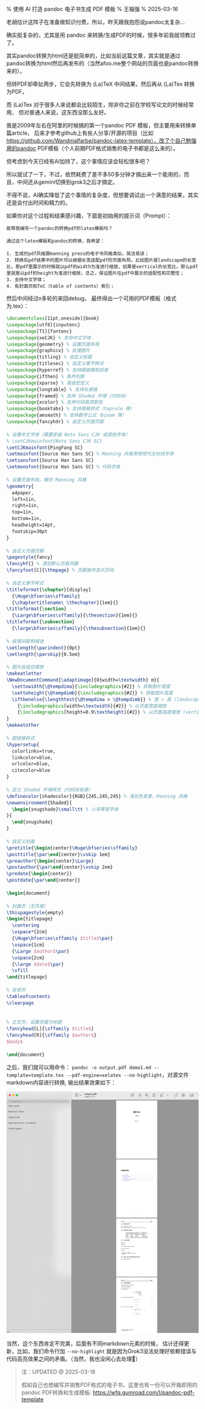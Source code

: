 % 使用 AI 打造 pandoc 电子书生成 PDF 模板
% 王福强
% 2025-03-16

老胡估计这阵子在准备做知识付费，所以，昨天跟我抱怨说pandoc太复杂...

确实挺复杂的，尤其是用 pandoc 来转换/生成PDF的时候，很多年前我就领教过了。

其实pandoc转换为html还是挺简单的，比如当前这篇文章，其实就是通过pandoc转换为html然后再发布的（当然afoo.me整个网站的页面也是pandoc转换来的）。

但转PDF却牵扯两步，它会先转换为 (La)TeX 中间结果，然后再从 (La)Tex 转换为PDF。

而 (La)Tex 对于很多人来说都会比较陌生，除非你之前在学校写论文的时候经常用， 但对普通人来说，这东西没那么友好。

我是2009年左右在阿里的时候搞的第一个pandoc PDF 模板，但主要用来转换单篇article， 后来才参考github上有些人分享/开源的项目（比如 https://github.com/Wandmalfarbe/pandoc-latex-template），改了个自己勉强用的pandoc PDF模板（个人前期PDF格式销售的电子书都是这么来的）。 

但考虑到今天已经有AI加持了，这个事情应该会轻松很多吧？ 

所以就试了一下，不过，依然耗费了差不多50多分钟才搞出来一个能用的，而且，中间还从gemini切换到grok3之后才搞定。

不得不说，AI确实降低了这个事情的复杂度，但想要调试出一个满意的结果，其实还是会付出时间和精力的。

如果你对这个过程和结果感兴趣，下面是初始用的提示词（Prompt）：

```
能帮我编写一个pandoc的转换pdf的latex模板吗？

通过这个latex模板和pandoc的转换，我希望：

1. 生成的pdf风格跟manning press的电子书风格类似，简洁易读；
2. 转换后pdf结果中的图片可以根据长宽适配pdf的页面布局，比如图片是landscape的长宽比，那pdf里展示的时候就以pdf的width为准进行缩放，如果是vertical的长宽比，那么pdf里就是以pdf的height为准进行缩放，总之，保证图片在pdf中展示的适配性和完整性；
3. 支持中文字体；
4. 有封面页和ToC（table of contents）索引；
```

然后中间经过n多轮的来回debug， 最终得出一个可用的PDF模板（格式为.tex）：

```tex
\documentclass[11pt,oneside]{book}
\usepackage[utf8]{inputenc}
\usepackage[T1]{fontenc}
\usepackage{xeCJK} % 支持中文字体
\usepackage{geometry} % 设置页面布局
\usepackage{graphicx} % 处理图片
\usepackage{titling} % 自定义标题
\usepackage{titlesec} % 自定义章节样式
\usepackage{hyperref} % 支持超链接和目录
\usepackage{ifthen} % 条件判断
\usepackage{xparse} % 高级宏定义
\usepackage{longtable} % 支持长表格
\usepackage{framed} % 支持 Shaded 环境（代码块）
\usepackage{xcolor} % 支持代码高亮颜色
\usepackage{booktabs} % 支持表格样式（toprule 等）
\usepackage{amsmath} % 支持数学公式（binom 等）
\usepackage{fancyhdr} % 自定义页眉页脚

% 设置中文字体（需要安装 Noto Sans CJK 或其他字体）
% \setCJKmainfont{Noto Sans CJK SC}
\setCJKmainfont{PingFang SC}
\setmainfont{Source Han Sans SC} % Manning 风格常用现代无衬线字体
\setsansfont{Source Han Sans SC}
\setmonofont{Source Han Sans SC} % 代码字体

% 设置页面布局，模仿 Manning 风格
\geometry{
  a4paper,
  left=1in,
  right=1in,
  top=1in,
  bottom=1in,
  headheight=14pt,
  footskip=30pt
}

% 自定义页眉页脚
\pagestyle{fancy}
\fancyhf{} % 清空默认页眉页脚
\fancyfoot[C]{\thepage} % 页脚居中显示页码

% 自定义章节样式
\titleformat{\chapter}[display]
  {\Huge\bfseries\sffamily}
  {\chaptertitlename\ \thechapter}{1em}{}
\titleformat{\section}
  {\Large\bfseries\sffamily}{\thesection}{1em}{}
\titleformat{\subsection}
  {\large\bfseries\sffamily}{\thesubsection}{1em}{}

% 段落间距和缩进
\setlength{\parindent}{0pt}
\setlength{\parskip}{0.5em}

% 图片自适应缩放
\makeatletter
\NewDocumentCommand{\adaptimage}{O{width=\textwidth} m}{
  \settowidth{\@tempdima}{\includegraphics{#2}} % 获取图片宽度
  \settoheight{\@tempdimb}{\includegraphics{#2}} % 获取图片高度
  \ifthenelse{\lengthtest{\@tempdima > \@tempdimb}} % 宽 > 高 (landscape)
    {\includegraphics[width=\textwidth]{#2}} % 以页面宽度缩放
    {\includegraphics[height=0.9\textheight]{#2}} % 以页面高度缩放 (vertical)
}
\makeatother

% 超链接样式
\hypersetup{
  colorlinks=true,
  linkcolor=blue,
  urlcolor=blue,
  citecolor=blue
}

% 定义 Shaded 环境样式（代码块背景）
\definecolor{shadecolor}{RGB}{245,245,245} % 浅灰色背景，Manning 风格
\newenvironment{Shaded}{
  \begin{snugshade}\small\tt % 小号等宽字体
}{
  \end{snugshade}
}

% 自定义封面
\pretitle{\begin{center}\Huge\bfseries\sffamily}
\posttitle{\par\end{center}\vskip 1em}
\preauthor{\begin{center}\Large}
\postauthor{\par\end{center}\vskip 2em}
\predate{\begin{center}}
\postdate{\par\end{center}}

\begin{document}

% 封面页（无页眉）
\thispagestyle{empty}
\begin{titlepage}
  \centering
  \vspace*{2cm}
  {\Huge\bfseries\sffamily $title$\par}
  \vspace{1cm}
  {\Large $author$\par}
  \vspace{2cm}
  {\large $date$\par}
  \vfill
\end{titlepage}

% 目录页
\tableofcontents
\clearpage


% 正文页，设置页眉为标题
\fancyhead[L]{\sffamily $title$}
\fancyhead[R]{\sffamily $author$}
$body$

\end{document}
```

之后，我们就可以用命令： `pandoc -o output.pdf demo1.md --template=template.tex --pdf-engine=xelatex --no-highlight`，对源文件markdown内容进行转换, 输出结果效果如下：

![](./images/pandoc-pdf-demo-output.jpg)

当然，这个东西肯定不完美，后面有不同markdown元素的时候， 估计还得更新，比如，我们命令行加 `--no-highlight` 就是因为Grok3没法处理好依赖错误与代码高亮效果之间的矛盾。（当然，我也没闲心去处理🤣）

> 注：UPDATED @ 2025-03-18
> 
> 假如自己也想编写并销售PDF格式的电子书，这里也有一份可以开箱即用的pandoc PDF转换和生成模板: <a href="https://wfq.gumroad.com/l/pandoc-pdf-template" class="border-b" target="_blank">https://wfq.gumroad.com/l/pandoc-pdf-template</a>




